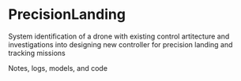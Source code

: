 # PrecisionLanding

System identification of a drone with existing control artitecture and investigations into designing new controller for precision landing and tracking missions

Notes, logs, models, and code
